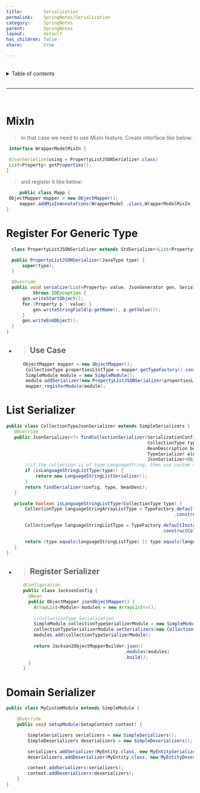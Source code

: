 ```yaml
---
title:        Serialization
permalink:    SpringNotes/Serialization
category:     SpringNotes
parent:       SpringNotes
layout:       default
has_children: false
share:        true

---
```



<br/>          

<details markdown="block">                
<summary>                
Table of contents                
</summary>                
{: .text-delta }                
1. TOC                
{:toc}                
</details>                

<br/>                

***                

<br/>

# MixIn

> In that case we need to use MixIn feature. Create interface like below:

   ```java
    interface WrapperModelMixIn {

    @JsonSerialize(using = PropertyListJSONSerializer.class)
    List<Property> getProperties();
}
   ```

> and register it like below:

   ```java
        public class Mapp {
    ObjectMapper mapper = new ObjectMapper();
        mapper.addMixInAnnotations(WrapperModel .class,WrapperModelMixIn .class);
}
   ```

# Register For Generic Type

  ```java
    class PropertyListJSONSerializer extends StdSerializer<List<Property>> {

    public PropertyListJSONSerializer(JavaType type) {
        super(type);
    }

    @Override
    public void serialize(List<Property> value, JsonGenerator gen, SerializerProvider provider)
            throws IOException {
        gen.writeStartObject();
        for (Property p : value) {
            gen.writeStringField(p.getName(), p.getValue());
        }
        gen.writeEndObject();
    }
}
  ```

- > ## Use Case
  ```java
     ObjectMapper mapper = new ObjectMapper();
      CollectionType propertiesListType = mapper.getTypeFactory().constructCollectionType(List.class, Property.class);
      SimpleModule module = new SimpleModule();
      module.addSerializer(new PropertyListJSONSerializer(propertiesListType));
      mapper.registerModule(module);
  ```

# List Serializer

 ```java
public class CollectionTypeJsonSerializer extends SimpleSerializers {
    @Override
    public JsonSerializer<?> findCollectionSerializer(SerializationConfig config,
                                                      CollectionType type,
                                                      BeanDescription beanDesc,
                                                      TypeSerializer elementTypeSerializer,
                                                      JsonSerializer<Object> elementValueSerializer) {
        //if the collection is of type LanguageString, then use custom collection serializer
        if (isLanguageStringListType(type)) {
            return new LanguageStringListSerializer();
        }
        return findSerializer(config, type, beanDesc);
    }

    private boolean isLanguageStringListType(CollectionType type) {
        CollectionType languageStringArrayListType = TypeFactory.defaultInstance()
                                                                .constructCollectionType(ArrayList.class, LanguageString.class);

        CollectionType languageStringListType = TypeFactory.defaultInstance()
                                                           .constructCollectionType(List.class, LanguageString.class);

        return (type.equals(languageStringListType) || type.equals(languageStringArrayListType));
    }
}
```

- > ## Register Serializer
     ```java
        @Configuration
        public class JacksonConfig {
          @Bean
          public ObjectMapper jsonObjectMapper() {
            ArrayList<Module> modules = new ArrayList<>();
        
            //CollectionType Serialization
            SimpleModule collectionTypeSerializerModule = new SimpleModule();
            collectionTypeSerializerModule.setSerializers(new CollectionTypeJsonSerializer());
            modules.add(collectionTypeSerializerModule);
        
            return Jackson2ObjectMapperBuilder.json()
                                              .modules(modules)
                                              .build();
          }
        }
     ```
  
# Domain Serializer

```java
public class MyCustomModule extends SimpleModule {

    @Override
    public void setupModule(SetupContext context) {

        SimpleSerializers serializers = new SimpleSerializers();
        SimpleDeserializers deserializers = new SimpleDeserializers();

        serializers.addSerializer(MyEntity.class, new MyEntitySerializer());
        deserializers.addDeserializer(MyEntity.class, new MyEntityDeserializer());

        context.addSerializers(serializers);
        context.addDeserializers(deserializers);
    }
}
```